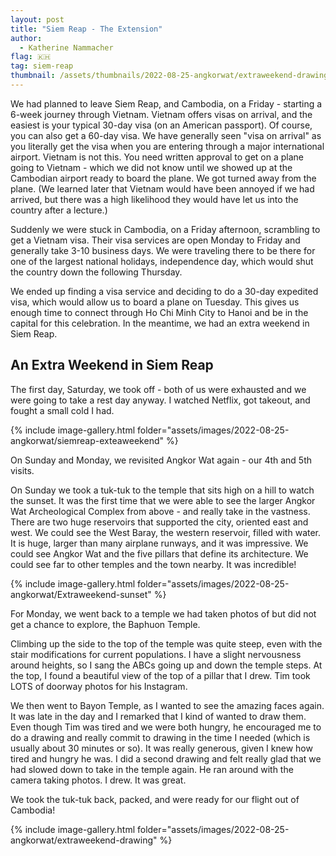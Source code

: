 ```yaml
---
layout: post
title: "Siem Reap - The Extension"
author:
  - Katherine Nammacher
flag: 🇰🇭
tag: siem-reap
thumbnail: /assets/thumbnails/2022-08-25-angkorwat/extraweekend-drawing/IMG_2999.jpg
---
```


We had planned to leave Siem Reap, and Cambodia, on a Friday - starting a 6-week journey through Vietnam. Vietnam offers visas on arrival, and the easiest is your typical 30-day visa (on an American passport). Of course, you can also get a 60-day visa. We have generally seen "visa on arrival" as you literally get the visa when you are entering through a major international airport. Vietnam is not this. You need written approval to get on a plane going to Vietnam - which we did not know until we showed up at the Cambodian airport ready to board the plane. We got turned away from the plane. (We learned later that Vietnam would have been annoyed if we had arrived, but there was a high likelihood they would have let us into the country after a lecture.)

Suddenly we were stuck in Cambodia, on a Friday afternoon, scrambling to get a Vietnam visa. Their visa services are open Monday to Friday and generally take 3-10 business days. We were traveling there to be there for one of the largest national holidays, independence day, which would shut the country down the following Thursday. 

We ended up finding a visa service and deciding to do a 30-day expedited visa, which would allow us to board a plane on Tuesday. This gives us enough time to connect through Ho Chi Minh City to Hanoi and be in the capital for this celebration. In the meantime, we had an extra weekend in Siem Reap.

## An Extra Weekend in Siem Reap
The first day, Saturday, we took off - both of us were exhausted and we were going to take a rest day anyway. I watched Netflix, got takeout, and fought a small cold I had.

{% include image-gallery.html folder="assets/images/2022-08-25-angkorwat/siemreap-exteaweekend" %}


On Sunday and Monday, we revisited Angkor Wat again - our 4th and 5th visits. 

On Sunday we took a tuk-tuk to the temple that sits high on a hill to watch the sunset. It was the first time that we were able to see the larger Angkor Wat Archeological Complex from above - and really take in the vastness. There are two huge reservoirs that supported the city, oriented east and west. We could see the West Baray, the western reservoir, filled with water. It is huge, larger than many airplane runways, and it was impressive. We could see Angkor Wat and the five pillars that define its architecture. We could see far to other temples and the town nearby. It was incredible!

{% include image-gallery.html folder="assets/images/2022-08-25-angkorwat/Extraweekend-sunset" %}

For Monday, we went back to a temple we had taken photos of but did not get a chance to explore, the Baphuon Temple. 

Climbing up the side to the top of the temple was quite steep, even with the stair modifications for current populations. I have a slight nervousness around heights, so I sang the ABCs going up and down the temple steps. At the top, I found a beautiful view of the top of a pillar that I drew. Tim took LOTS of doorway photos for his Instagram. 

We then went to Bayon Temple, as I wanted to see the amazing faces again. It was late in the day and I remarked that I kind of wanted to draw them. Even though Tim was tired and we were both hungry, he encouraged me to do a drawing and really commit to drawing in the time I needed (which is usually about 30 minutes or so). It was really generous, given I knew how tired and hungry he was. I did a second drawing and felt really glad that we had slowed down to take in the temple again. He ran around with the camera taking photos. I drew. It was great.

We took the tuk-tuk back, packed, and were ready for our flight out of Cambodia! 

{% include image-gallery.html folder="assets/images/2022-08-25-angkorwat/extraweekend-drawing" %}
